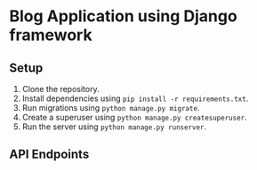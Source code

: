 # Blog Application using Django framework

## Setup

1. Clone the repository.
2. Install dependencies using `pip install -r requirements.txt`.
3. Run migrations using `python manage.py migrate`.
4. Create a superuser using `python manage.py createsuperuser`.
5. Run the server using `python manage.py runserver`.

## API Endpoints
